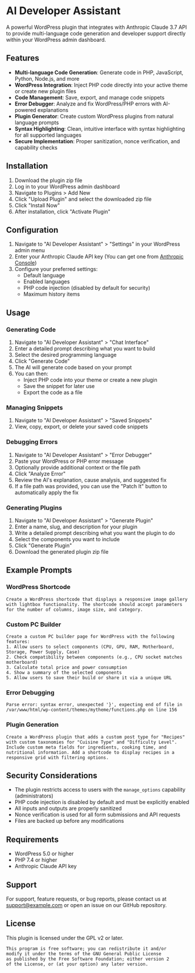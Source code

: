 # AI Developer Assistant

A powerful WordPress plugin that integrates with Anthropic Claude 3.7 API to provide multi-language code generation and developer support directly within your WordPress admin dashboard.

## Features

- **Multi-language Code Generation**: Generate code in PHP, JavaScript, Python, Node.js, and more
- **WordPress Integration**: Inject PHP code directly into your active theme or create new plugin files
- **Code Management**: Save, export, and manage code snippets
- **Error Debugger**: Analyze and fix WordPress/PHP errors with AI-powered explanations
- **Plugin Generator**: Create custom WordPress plugins from natural language prompts
- **Syntax Highlighting**: Clean, intuitive interface with syntax highlighting for all supported languages
- **Secure Implementation**: Proper sanitization, nonce verification, and capability checks

## Installation

1. Download the plugin zip file
2. Log in to your WordPress admin dashboard
3. Navigate to Plugins > Add New
4. Click "Upload Plugin" and select the downloaded zip file
5. Click "Install Now"
6. After installation, click "Activate Plugin"

## Configuration

1. Navigate to "AI Developer Assistant" > "Settings" in your WordPress admin menu
2. Enter your Anthropic Claude API key (You can get one from [Anthropic Console](https://console.anthropic.com/))
3. Configure your preferred settings:
   - Default language
   - Enabled languages
   - PHP code injection (disabled by default for security)
   - Maximum history items

## Usage

### Generating Code

1. Navigate to "AI Developer Assistant" > "Chat Interface"
2. Enter a detailed prompt describing what you want to build
3. Select the desired programming language
4. Click "Generate Code"
5. The AI will generate code based on your prompt
6. You can then:
   - Inject PHP code into your theme or create a new plugin
   - Save the snippet for later use
   - Export the code as a file

### Managing Snippets

1. Navigate to "AI Developer Assistant" > "Saved Snippets"
2. View, copy, export, or delete your saved code snippets

### Debugging Errors

1. Navigate to "AI Developer Assistant" > "Error Debugger"
2. Paste your WordPress or PHP error message
3. Optionally provide additional context or the file path
4. Click "Analyze Error"
5. Review the AI's explanation, cause analysis, and suggested fix
6. If a file path was provided, you can use the "Patch It" button to automatically apply the fix

### Generating Plugins

1. Navigate to "AI Developer Assistant" > "Generate Plugin"
2. Enter a name, slug, and description for your plugin
3. Write a detailed prompt describing what you want the plugin to do
4. Select the components you want to include
5. Click "Generate Plugin"
6. Download the generated plugin zip file

## Example Prompts

### WordPress Shortcode

```
Create a WordPress shortcode that displays a responsive image gallery with lightbox functionality. The shortcode should accept parameters for the number of columns, image size, and category.
```

### Custom PC Builder

```
Create a custom PC builder page for WordPress with the following features:
1. Allow users to select components (CPU, GPU, RAM, Motherboard, Storage, Power Supply, Case)
2. Check compatibility between components (e.g., CPU socket matches motherboard)
3. Calculate total price and power consumption
4. Show a summary of the selected components
5. Allow users to save their build or share it via a unique URL
```

### Error Debugging

```
Parse error: syntax error, unexpected '}', expecting end of file in /var/www/html/wp-content/themes/mytheme/functions.php on line 156
```

### Plugin Generation

```
Create a WordPress plugin that adds a custom post type for "Recipes" with custom taxonomies for "Cuisine Type" and "Difficulty Level". Include custom meta fields for ingredients, cooking time, and nutritional information. Add a shortcode to display recipes in a responsive grid with filtering options.
```

## Security Considerations

- The plugin restricts access to users with the `manage_options` capability (administrators)
- PHP code injection is disabled by default and must be explicitly enabled
- All inputs and outputs are properly sanitized
- Nonce verification is used for all form submissions and API requests
- Files are backed up before any modifications

## Requirements

- WordPress 5.0 or higher
- PHP 7.4 or higher
- Anthropic Claude API key

## Support

For support, feature requests, or bug reports, please contact us at support@example.com or open an issue on our GitHub repository.

## License

This plugin is licensed under the GPL v2 or later.

```
This program is free software; you can redistribute it and/or
modify it under the terms of the GNU General Public License
as published by the Free Software Foundation; either version 2
of the License, or (at your option) any later version.
```